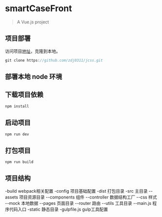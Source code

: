 # smartCaseFront

> A Vue.js project

## 项目部署
访问项目[地址](https://github.com/zdj0311/jcss.git)，克隆到本地。
```javascript
git clone https://github.com/zdj0311/jcss.git
```
## 部署本地 node 环境
## 下载项目依赖
```javascript
npm install
```
## 启动项目
```javascript
npm run dev
```
## 打包项目
```javascript
npm run build
```
## 项目结构
-build webpack相关配置
-config 项目基础配置
-dist 打包目录
-src 主目录
--assets 项目资源目录
--components 组件
--controller 数据结构工厂
--css 样式
--mock 本地数据
--pages 页面目录
--router 路由
--utils 工具目录
--main.js 程序代码入口
-static 静态目录
-gulpfile.js gulp工具配置